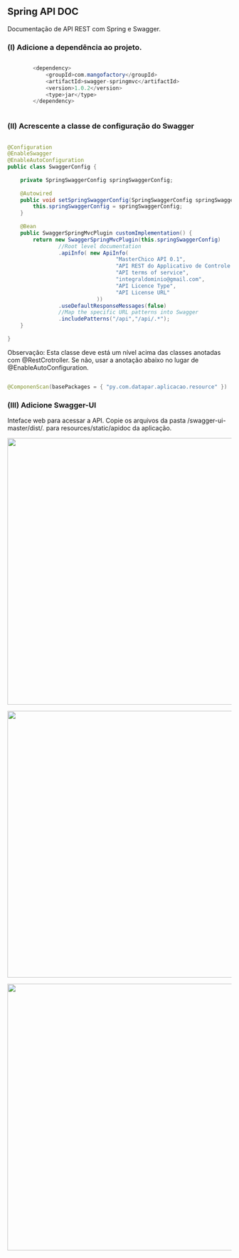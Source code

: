 ## Spring API DOC

Documentação de API REST com Spring e Swagger.

### (I)  Adicione a dependência ao projeto.

```java

		<dependency>
			<groupId>com.mangofactory</groupId>
			<artifactId>swagger-springmvc</artifactId>
			<version>1.0.2</version>
			<type>jar</type>
		</dependency>
		
```

### (II) Acrescente a classe de configuração do Swagger

```java

@Configuration
@EnableSwagger
@EnableAutoConfiguration
public class SwaggerConfig {
    
    private SpringSwaggerConfig springSwaggerConfig;
 
    @Autowired
    public void setSpringSwaggerConfig(SpringSwaggerConfig springSwaggerConfig) {
        this.springSwaggerConfig = springSwaggerConfig;
    }
    
    @Bean
    public SwaggerSpringMvcPlugin customImplementation() {
        return new SwaggerSpringMvcPlugin(this.springSwaggerConfig)
                //Root level documentation
                .apiInfo( new ApiInfo(
                	              "MasterChico API 0.1",
                	              "API REST do Applicativo de Controle de Pedidos",
                	              "API terms of service",
                	              "integraldominio@gmail.com",
                	              "API Licence Type",
                	              "API License URL"
                	        ))
                .useDefaultResponseMessages(false)
                //Map the specific URL patterns into Swagger
                .includePatterns("/api","/api/.*");
    }
    
}

```

Observação: Esta classe deve está um nível acima das classes anotadas com @RestCrotroller. Se não, usar a anotação abaixo no lugar de @EnableAutoConfiguration.

```java

@ComponenScan(basePackages = { "py.com.datapar.aplicacao.resource" })

```
### (III) Adicione Swagger-UI

Inteface web para acessar a API. Copie os arquivos da pasta /swagger-ui-master/dist/*.* para resources/static/apidoc da aplicação. 

<p align="center">
<img src="https://github.com/lyndontavares/spring-angularjs-datapar/blob/master/spring-doc/wiki/api-doc.png?raw=true" width="600">
</p>

<p align="center">
<img src="https://github.com/lyndontavares/spring-angularjs-datapar/blob/master/spring-doc/wiki/api-doc2.png?raw=true" width="600">
</p>

<p align="center">
<img src="https://github.com/lyndontavares/spring-angularjs-datapar/blob/master/spring-doc/wiki/api-doc3.png?raw=true" width="600">
</p>


